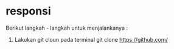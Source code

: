# responsi

Berikut langkah - langkah untuk menjalankanya :
1. Lakukan git cloun pada terminal
   git clone https://github.com/
  
